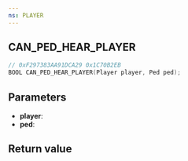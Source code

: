 ```yaml
---
ns: PLAYER
---
```

## CAN_PED_HEAR_PLAYER

```c
// 0xF297383AA91DCA29 0x1C70B2EB
BOOL CAN_PED_HEAR_PLAYER(Player player, Ped ped);
```


## Parameters
* **player**: 
* **ped**: 

## Return value
